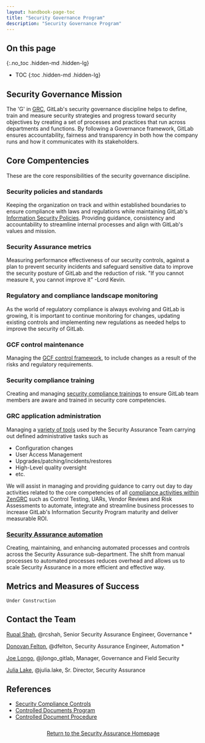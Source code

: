 ```yaml
---
layout: handbook-page-toc
title: "Security Governance Program"
description: "Security Governance Program"
---
```


## On this page
{:.no_toc .hidden-md .hidden-lg}

- TOC
{:toc .hidden-md .hidden-lg}

## <i class="fas fa-bullseye" style="color:rgb(110,73,203)" aria-hidden="true"></i> Security Governance Mission

The 'G' in [GRC](https://www.oceg.org/about/what-is-grc/), GitLab's security governance discipline helps to define, train and measure security strategies and progress toward security objectives by creating a set of processes and practices that run across departments and functions. By following a Governance framework, GitLab ensures accountability, fairness and transparency in both how the company runs and how it communicates with its stakeholders. 

## <i class="far fa-lightbulb" style="color:rgb(110,73,203)" aria-hidden="true"></i> Core Compentencies
These are the core responsibilities of the security governance discipline.

### Security policies and standards

Keeping the organization on track and within established boundaries to ensure compliance with laws and regulations while maintaining GitLab's [Information Security Policies](https://about.gitlab.com/handbook/engineering/security/#information-security-policies). Providing guidance, consistency and accountability to streamline internal processes and align with GitLab's values and mission. 

### Security Assurance metrics
Measuring performance effectiveness of our security controls, against a plan to prevent security incidents and safeguard sensitive data to improve the security posture of GitLab and the reduction of risk. "If you cannot measure it, you cannot improve it" -Lord Kevin.

### Regulatory and compliance landscape monitoring
As the world of regulatory compliance is always evolving and GitLab is growing, it is important to continue monitoring for changes, updating existing controls and implementing new regulations as needed helps to improve the security of GitLab.

### GCF control maintenance
Managing the [GCF control framework](https://about.gitlab.com/handbook/engineering/security/security-assurance/security-compliance/sec-controls.html), to include changes as a result of the risks and regulatory requirements. 

### Security compliance training
Creating and managing [security compliance trainings](https://about.gitlab.com/handbook/engineering/security/security-assurance/governance/sec-training.html) to ensure GitLab team members are aware and trained in security core competencies.

### GRC application administration
Managing a [variety of tools](https://about.gitlab.com/handbook/engineering/security/security-assurance/#core-tools-and-systems-1) used by the Security Assurance Team carrying out defined administrative tasks such as 
* Configuration changes
* User Access Management
* Upgrades/patching/incidents/restores
* High-Level quality oversight
* etc.

We will assist in managing and providing guidance to carry out day to day activities related to the core competencies of all [compliance activities within ZenGRC](https://about.gitlab.com/handbook/engineering/security/security-assurance/zg-activities.html) such as Control Testing, UARs, Vendor Reviews and Risk Assessments to automate, integrate and streamline business processes to increase GitLab's Information Security Program maturity and deliver measurable ROI.

### [Security Assurance automation](/handbook/engineering/security/security-assurance/governance/security-assurance-automation.html)
Creating, maintaining, and enhancing automated processes and controls across the Security Assurance sub-department. The shift from manual processes to automated processes reduces overhead and allows us to scale Security Assurance in a more efficient and effective way.

## <i id="biz-tech-icons" class="fas fa-tasks"></i>Metrics and Measures of Success

`Under Construction`

## <i class="fas fa-id-card" style="color:rgb(110,73,203)" aria-hidden="true"></i> Contact the Team

[Rupal Shah](https://about.gitlab.com/company/team/#rcshah), @rcshah, Senior Security Assurance Engineer, Governance
   * 

[Donovan Felton](https://about.gitlab.com/company/team/#dfelton), @dfelton, Security Assurance Engineer, Automation
   * 

[Joe Longo](https://about.gitlab.com/company/team/#jlongo_gitlab), @jlongo_gitlab, Manager, Governance and Field Security

[Julia Lake](https://about.gitlab.com/company/team/#Julia.Lake), @julia.lake, Sr. Director, Security Assurance

## <i class="fas fa-book" style="color:rgb(110,73,203)" aria-hidden="true"></i> References

* [Security Compliance Controls](https://about.gitlab.com/handbook/engineering/security/security-assurance/security-compliance/sec-controls.html#)
* [Controlled Documents Program](https://about.gitlab.com/handbook/engineering/security/controlled-document-program.html)
* [Controlled Document Procedure](https://about.gitlab.com/handbook/engineering/security/controlled-document-procedure.html)

<div class="flex-row" markdown="0" style="height:40px">
    <a href="https://about.gitlab.com/handbook/engineering/security/security-assurance/" class="btn btn-purple-inv" style="width:100%;height:100%;margin:1px;display:flex;justify-content:center;align-items:center;">Return to the Security Assurance Homepage</a>
</div> 
